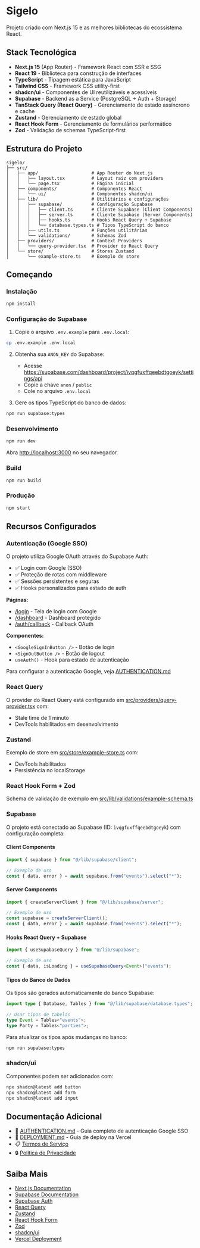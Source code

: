 # Sigelo

Projeto criado com Next.js 15 e as melhores bibliotecas do ecossistema React.

## Stack Tecnológica

- **Next.js 15** (App Router) - Framework React com SSR e SSG
- **React 19** - Biblioteca para construção de interfaces
- **TypeScript** - Tipagem estática para JavaScript
- **Tailwind CSS** - Framework CSS utility-first
- **shadcn/ui** - Componentes de UI reutilizáveis e acessíveis
- **Supabase** - Backend as a Service (PostgreSQL + Auth + Storage)
- **TanStack Query (React Query)** - Gerenciamento de estado assíncrono e cache
- **Zustand** - Gerenciamento de estado global
- **React Hook Form** - Gerenciamento de formulários performático
- **Zod** - Validação de schemas TypeScript-first

## Estrutura do Projeto

```
sigelo/
├── src/
│   ├── app/                    # App Router do Next.js
│   │   ├── layout.tsx          # Layout raiz com providers
│   │   └── page.tsx            # Página inicial
│   ├── components/             # Componentes React
│   │   └── ui/                 # Componentes shadcn/ui
│   ├── lib/                    # Utilitários e configurações
│   │   ├── supabase/           # Configuração Supabase
│   │   │   ├── client.ts       # Cliente Supabase (Client Components)
│   │   │   ├── server.ts       # Cliente Supabase (Server Components)
│   │   │   ├── hooks.ts        # Hooks React Query + Supabase
│   │   │   └── database.types.ts # Tipos TypeScript do banco
│   │   ├── utils.ts            # Funções utilitárias
│   │   └── validations/        # Schemas Zod
│   ├── providers/              # Context Providers
│   │   └── query-provider.tsx  # Provider do React Query
│   └── store/                  # Stores Zustand
│       └── example-store.ts    # Exemplo de store
```

## Começando

### Instalação

```bash
npm install
```

### Configuração do Supabase

1. Copie o arquivo `.env.example` para `.env.local`:

```bash
cp .env.example .env.local
```

2. Obtenha sua `ANON_KEY` do Supabase:
   - Acesse https://supabase.com/dashboard/project/ivqgfuxffqeebdtgoeyk/settings/api
   - Copie a chave `anon` / `public`
   - Cole no arquivo `.env.local`

3. Gere os tipos TypeScript do banco de dados:

```bash
npm run supabase:types
```

### Desenvolvimento

```bash
npm run dev
```

Abra [http://localhost:3000](http://localhost:3000) no seu navegador.

### Build

```bash
npm run build
```

### Produção

```bash
npm start
```

## Recursos Configurados

### Autenticação (Google SSO)

O projeto utiliza Google OAuth através do Supabase Auth:

- ✅ Login com Google (SSO)
- ✅ Proteção de rotas com middleware
- ✅ Sessões persistentes e seguras
- ✅ Hooks personalizados para estado de auth

**Páginas:**

- [/login](src/app/login/page.tsx) - Tela de login com Google
- [/dashboard](src/app/dashboard/page.tsx) - Dashboard protegido
- [/auth/callback](src/app/auth/callback/route.ts) - Callback OAuth

**Componentes:**

- `<GoogleSignInButton />` - Botão de login
- `<SignOutButton />` - Botão de logout
- `useAuth()` - Hook para estado de autenticação

Para configurar a autenticação Google, veja [AUTHENTICATION.md](AUTHENTICATION.md)

### React Query

O provider do React Query está configurado em [src/providers/query-provider.tsx](src/providers/query-provider.tsx) com:

- Stale time de 1 minuto
- DevTools habilitados em desenvolvimento

### Zustand

Exemplo de store em [src/store/example-store.ts](src/store/example-store.ts) com:

- DevTools habilitados
- Persistência no localStorage

### React Hook Form + Zod

Schema de validação de exemplo em [src/lib/validations/example-schema.ts](src/lib/validations/example-schema.ts)

### Supabase

O projeto está conectado ao Supabase (ID: `ivqgfuxffqeebdtgoeyk`) com configuração completa:

#### Client Components

```typescript
import { supabase } from "@/lib/supabase/client";

// Exemplo de uso
const { data, error } = await supabase.from("events").select("*");
```

#### Server Components

```typescript
import { createServerClient } from "@/lib/supabase/server";

// Exemplo de uso
const supabase = createServerClient();
const { data, error } = await supabase.from("events").select("*");
```

#### Hooks React Query + Supabase

```typescript
import { useSupabaseQuery } from "@/lib/supabase";

// Exemplo de uso
const { data, isLoading } = useSupabaseQuery<Event>("events");
```

#### Tipos do Banco de Dados

Os tipos são gerados automaticamente do banco Supabase:

```typescript
import type { Database, Tables } from "@/lib/supabase/database.types";

// Usar tipos de tabelas
type Event = Tables<"events">;
type Party = Tables<"parties">;
```

Para atualizar os tipos após mudanças no banco:

```bash
npm run supabase:types
```

### shadcn/ui

Componentes podem ser adicionados com:

```bash
npx shadcn@latest add button
npx shadcn@latest add form
npx shadcn@latest add input
```

## Documentação Adicional

- 📖 [AUTHENTICATION.md](AUTHENTICATION.md) - Guia completo de autenticação Google SSO
- 🚀 [DEPLOYMENT.md](DEPLOYMENT.md) - Guia de deploy na Vercel
- 📋 [Termos de Serviço](src/app/termos/page.tsx)
- 🔒 [Política de Privacidade](src/app/privacidade/page.tsx)

## Saiba Mais

- [Next.js Documentation](https://nextjs.org/docs)
- [Supabase Documentation](https://supabase.com/docs)
- [Supabase Auth](https://supabase.com/docs/guides/auth)
- [React Query](https://tanstack.com/query/latest)
- [Zustand](https://docs.pmnd.rs/zustand/getting-started/introduction)
- [React Hook Form](https://react-hook-form.com/)
- [Zod](https://zod.dev/)
- [shadcn/ui](https://ui.shadcn.com/)
- [Vercel Deployment](https://vercel.com/docs)
